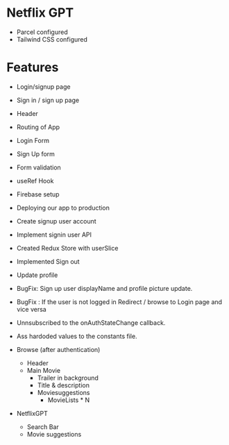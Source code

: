 # Netflix GPT

- Parcel configured
- Tailwind CSS configured

# Features

- Login/signup page
- Sign in / sign up page
- Header
- Routing of App
- Login Form
- Sign Up form
- Form validation
- useRef Hook
- Firebase setup
- Deploying our app to production
- Create signup user account
- Implement signin user API
- Created Redux Store with userSlice
- Implemented Sign out
- Update profile
- BugFix: Sign up user displayName and profile picture update.
- BugFix : If the user is not logged in Redirect / browse to Login page and vice versa
- Unnsubscribed to the onAuthStateChange callback.
- Ass hardoded values to the constants file.

- Browse (after authentication)

  - Header
  - Main Movie
    - Trailer in background
    - Title & description
    - Moviesuggestions
      - MovieLists \* N

- NetflixGPT
  - Search Bar
  - Movie suggestions

